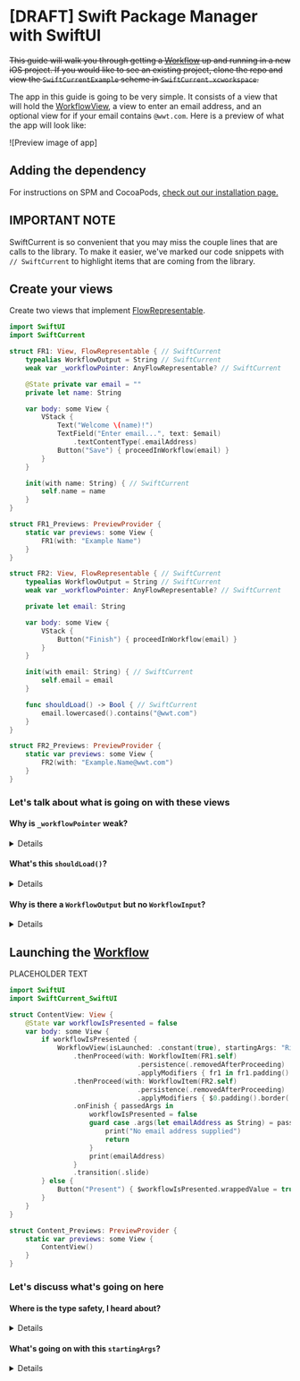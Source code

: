 # [DRAFT] Swift Package Manager with SwiftUI

~~This guide will walk you through getting a [Workflow](https://wwt.github.io/SwiftCurrent/Classes/Workflow.html) up and running in a new iOS project.  If you would like to see an existing project, clone the repo and view the `SwiftCurrentExample` scheme in `SwiftCurrent.xcworkspace`.~~

The app in this guide is going to be very simple.  It consists of a view that will hold the [WorkflowView](https://wwt.github.io/SwiftCurrent/Structs/WorkflowView.html), a view to enter an email address, and an optional view for if your email contains `@wwt.com`.  Here is a preview of what the app will look like:

![Preview image of app]

## Adding the dependency

For instructions on SPM and CocoaPods, [check out our installation page.](https://github.com/wwt/SwiftCurrent/wiki/Installation#swift-package-manager)

## IMPORTANT NOTE

SwiftCurrent is so convenient that you may miss the couple lines that are calls to the library.  To make it easier, we've marked our code snippets with `// SwiftCurrent` to highlight items that are coming from the library.

## Create your views

Create two views that implement [FlowRepresentable](https://wwt.github.io/SwiftCurrent/Protocols/FlowRepresentable.html).

```swift
import SwiftUI
import SwiftCurrent

struct FR1: View, FlowRepresentable { // SwiftCurrent
    typealias WorkflowOutput = String // SwiftCurrent
    weak var _workflowPointer: AnyFlowRepresentable? // SwiftCurrent

    @State private var email = ""
    private let name: String

    var body: some View {
        VStack {
            Text("Welcome \(name)!")
            TextField("Enter email...", text: $email)
                .textContentType(.emailAddress)
            Button("Save") { proceedInWorkflow(email) }
        }
    }

    init(with name: String) { // SwiftCurrent
        self.name = name
    }
}

struct FR1_Previews: PreviewProvider {
    static var previews: some View {
        FR1(with: "Example Name")
    }
}

struct FR2: View, FlowRepresentable { // SwiftCurrent
    typealias WorkflowOutput = String // SwiftCurrent
    weak var _workflowPointer: AnyFlowRepresentable? // SwiftCurrent

    private let email: String

    var body: some View {
        VStack {
            Button("Finish") { proceedInWorkflow(email) }
        }
    }

    init(with email: String) { // SwiftCurrent
        self.email = email
    }

    func shouldLoad() -> Bool { // SwiftCurrent
        email.lowercased().contains("@wwt.com")
    }
}

struct FR2_Previews: PreviewProvider {
    static var previews: some View {
        FR2(with: "Example.Name@wwt.com")
    }
}
```

### Let's talk about what is going on with these views

#### **Why is `_workflowPointer` weak?**

<details>

The [FlowRepresentable] protocol requires there to be a `_workflowPointer` on you object, but protocols cannot enforce you to use `weak`. If you do not put `weak var _workflowPointer`, the [FlowRepresentable] will end up with a strong circular reference.
</details>

#### **What's this `shouldLoad()`?**

<details>

It is part of the [FlowRepresentable](https://wwt.github.io/SwiftCurrent/Protocols/FlowRepresentable.html) protocol. It has default implementations created for your convenience but is still implementable if you want to control when a [FlowRepresentable](https://wwt.github.io/SwiftCurrent/Protocols/FlowRepresentable.html) should load in the work flow.  It is called after `init` but before `body` in SwiftUI.
</details>

#### **Why is there a `WorkflowOutput` but no `WorkflowInput`?**

<details>

`WorkflowInput` is inferred from the initializer that you create. If you do not include an initializer, `WorkflowInput` will be `Never` otherwise `WorkflowInput` will be the type supplied in the initializer.  `WorkflowOutput` cannot be inferred to be anything other than `Never`. This means you must manually type `WorkflowOutput` when you want to pass data forward.
</details>

## Launching the [Workflow](https://wwt.github.io/SwiftCurrent/Classes/Workflow.html)

PLACEHOLDER TEXT

```swift
import SwiftUI
import SwiftCurrent_SwiftUI

struct ContentView: View {
    @State var workflowIsPresented = false
    var body: some View {
        if workflowIsPresented {
            WorkflowView(isLaunched: .constant(true), startingArgs: "Richard")
                .thenProceed(with: WorkflowItem(FR1.self)
                                .persistence(.removedAfterProceeding)
                                .applyModifiers { fr1 in fr1.padding().border(.gray) })
                .thenProceed(with: WorkflowItem(FR2.self)
                                .persistence(.removedAfterProceeding)
                                .applyModifiers { $0.padding().border(.gray) })
                .onFinish { passedArgs in
                    workflowIsPresented = false
                    guard case .args(let emailAddress as String) = passedArgs else {
                        print("No email address supplied")
                        return
                    }
                    print(emailAddress)
                }
                .transition(.slide)
        } else {
            Button("Present") { $workflowIsPresented.wrappedValue = true }
        }
    }
}

struct Content_Previews: PreviewProvider {
    static var previews: some View {
        ContentView()
    }
}
```

### Let's discuss what's going on here

#### **Where is the type safety, I heard about?**

<details>

~~The [Workflow](https://wwt.github.io/SwiftCurrent/Classes/Workflow.html) has compile-time type safety on the Input/Output types of the supplied [FlowRepresentable](https://wwt.github.io/SwiftCurrent/Protocols/FlowRepresentable.html)s. This means that you will get a build error if the output of `FirstViewController` does not match the input type of `SecondViewController`.~~
</details>

#### **What's going on with this `startingArgs`?**

<details>

~~The `onFinish` closure for `launchInto(_:args:onFinish:)` provides the last passed [AnyWorkflow.PassedArgs](https://wwt.github.io/SwiftCurrent/Classes/AnyWorkflow/PassedArgs.html) in the work flow. For this Workflow, that could be the output of `FirstViewController` or `SecondViewController` depending on the email signature typed in `FirstViewController`. To extract the value, we unwrap the variable within the case of `.args()` as we expect this workflow to return some argument.~~
</details>
